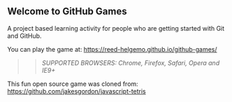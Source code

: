 ## Welcome to GitHub Games

A project based learning activity for people who are getting started with Git and GitHub.

You can play the game at: https://reed-helgemo.github.io/github-games/

>> _*SUPPORTED BROWSERS*: Chrome, Firefox, Safari, Opera and IE9+_

This fun open source game was cloned from: https://github.com/jakesgordon/javascript-tetris
